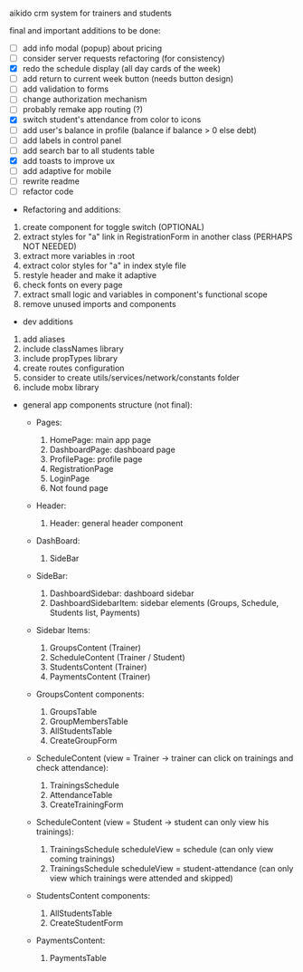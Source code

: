 aikido crm system for trainers and students

final and important additions to be done:
- [ ]  add info modal (popup) about pricing
- [ ]  consider server requests refactoring (for consistency)
- [x]  redo the schedule display (all day cards of the week)
- [ ]  add return to current week button (needs button design)
- [ ]  add validation to forms
- [ ]  change authorization mechanism
- [ ]  probably remake app routing (?)
- [x]  switch student's attendance from color to icons
- [ ]  add user's balance in profile (balance if balance > 0 else debt)
- [ ]  add labels in control panel
- [ ]  add search bar to all students table
- [x]  add toasts to improve ux
- [ ]  add adaptive for mobile
- [ ]  rewrite readme
- [ ]  refactor code

- Refactoring and additions:
1) create component for toggle switch (OPTIONAL)
2) extract styles for "a" link in RegistrationForm in another class (PERHAPS NOT NEEDED)
3) extract more variables in :root 
4) extract color styles for "a" in index style file
5) restyle header and make it adaptive
6) check fonts on every page
7) extract small logic and variables in component's functional scope 
8) remove unused imports and components

- dev additions
1) add aliases
2) include classNames library
3) include propTypes library
4) create routes configuration
5) consider to create utils/services/network/constants folder
6) include mobx library


- general app components structure (not final):
    - Pages:
        1) HomePage: main app page
        2) DashboardPage: dashboard page
        3) ProfilePage: profile page
        5) RegistrationPage
        6) LoginPage
        7) Not found page

    - Header:
        1) Header: general header component

    - DashBoard:
        1) SideBar

    - SideBar:
        1) DashboardSidebar: dashboard sidebar
        2) DashboardSidebarItem: sidebar elements (Groups, Schedule, Students list, Payments)

    - Sidebar Items:
        1) GroupsContent (Trainer)
        2) ScheduleContent (Trainer / Student)
        3) StudentsContent (Trainer)
        4) PaymentsContent (Trainer)

    - GroupsContent components:
        1) GroupsTable
        2) GroupMembersTable
        3) AllStudentsTable
        4) CreateGroupForm

    - ScheduleContent (view = Trainer -> trainer can click on trainings and check attendance):
        1) TrainingsSchedule
        2) AttendanceTable
        3) CreateTrainingForm

    - ScheduleContent (view = Student -> student can only view his trainings):   
        1) TrainingsSchedule scheduleView = schedule (can only view coming trainings)
        2) TrainingsSchedule scheduleView = student-attendance (can only view which trainings were attended and skipped)

    - StudentsContent components:
        1) AllStudentsTable
        2) CreateStudentForm

    - PaymentsContent:
        1) PaymentsTable



